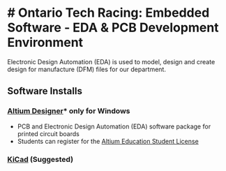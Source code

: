 # # Ontario Tech Racing: Embedded Software - EDA & PCB Development Environment

Electronic Design Automation (EDA) is used to model, design and create design for manufacture (DFM)
files for our department.

## Software Installs

### [Altium Designer](https://www.altium.com/products/downloads)* only for Windows

- PCB and Electronic Design Automation (EDA) software package for printed circuit boards
- Students can register for
  the [Altium Education Student License](https://www.altium.com/education/student-licenses)

### [KiCad](https://www.kicad.org/) (Suggested)
